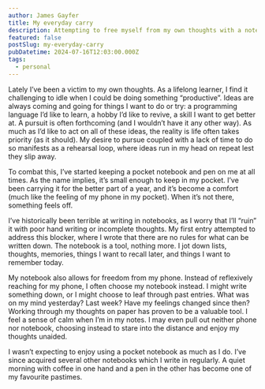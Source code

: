 ```yaml
---
author: James Gayfer
title: My everyday carry
description: Attempting to free myself from my own thoughts with a notebook.
featured: false
postSlug: my-everyday-carry
pubDatetime: 2024-07-16T12:03:00.000Z
tags:
  - personal
---
```


Lately I’ve been a victim to my own thoughts. As a lifelong learner, I find it challenging to idle when I could be doing something “productive”. Ideas are always coming and going for things I want to do or try: a programming language I’d like to learn, a hobby I’d like to revive, a skill I want to get better at. A pursuit is often forthcoming (and I wouldn’t have it any other way). As much as I’d like to act on all of these ideas, the reality is life often takes priority (as it should). My desire to pursue coupled with a lack of time to do so manifests as a rehearsal loop, where ideas run in my head on repeat lest they slip away.

To combat this, I’ve started keeping a pocket notebook and pen on me at all times. As the name implies, it’s small enough to keep in my pocket. I’ve been carrying it for the better part of a year, and it’s become a comfort (much like the feeling of my phone in my pocket). When it’s not there, something feels off.

I’ve historically been terrible at writing in notebooks, as I worry that I’ll “ruin” it with poor hand writing or incomplete thoughts. My first entry attempted to address this blocker, where I wrote that there are no rules for what can be written down. The notebook is a tool, nothing more. I jot down lists, thoughts, memories, things I want to recall later, and things I want to remember today.

My notebook also allows for freedom from my phone. Instead of reflexively reaching for my phone, I often choose my notebook instead. I might write something down, or I might choose to leaf through past entries. What was on my mind yesterday? Last week? Have my feelings changed since then? Working through my thoughts on paper has proven to be a valuable tool. I feel a sense of calm when I’m in my notes. I may even pull out neither phone nor notebook, choosing instead to stare into the distance and enjoy my thoughts unaided.

I wasn’t expecting to enjoy using a pocket notebook as much as I do. I’ve since acquired several other notebooks which I write in regularly. A quiet morning with coffee in one hand and a pen in the other has become one of my favourite pastimes.
